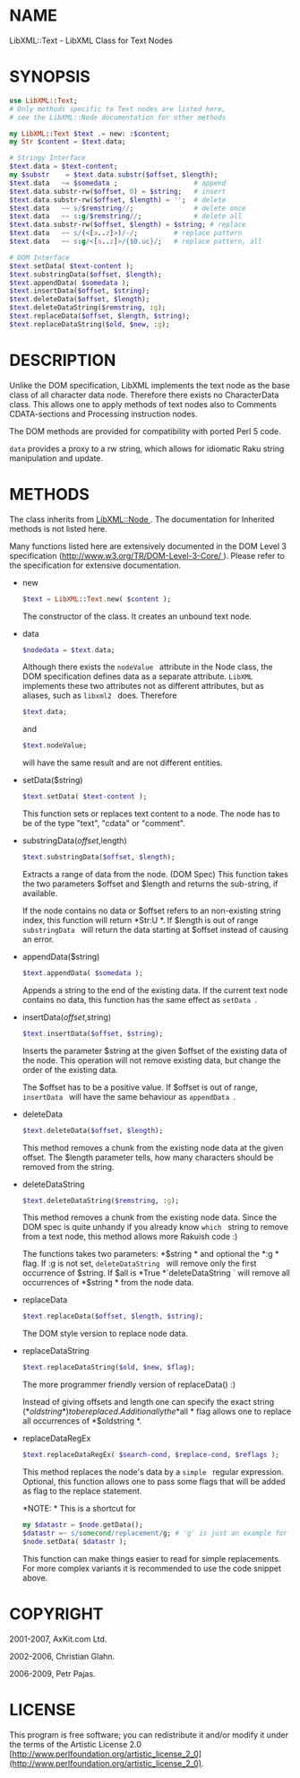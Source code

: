 NAME
====

LibXML::Text - LibXML Class for Text Nodes

SYNOPSIS
========

```raku
use LibXML::Text;
# Only methods specific to Text nodes are listed here,
# see the LibXML::Node documentation for other methods

my LibXML::Text $text .= new: :$content; 
my Str $content = $text.data;

# Stringy Interface
$text.data = $text-content;
my $substr    = $text.data.substr($offset, $length);
$text.data   ~= $somedata ;                   # append
$text.data.substr-rw($offset, 0) = $string;   # insert
$text.data.substr-rw($offset, $length) = '';  # delete
$text.data   ~~ s/$remstring//;               # delete once
$text.data   ~~ s:g/$remstring//;             # delete all
$text.data.substr-rw($offset, $length) = $string; # replace
$text.data   ~~ s/(<[a..z]>)/-/;         # replace pattern
$text.data   ~~ s:g/<[a..z]>/{$0.uc}/;   # replace pattern, all

# DOM Interface
$text.setData( $text-content );
$text.substringData($offset, $length);
$text.appendData( $somedata );
$text.insertData($offset, $string);
$text.deleteData($offset, $length);
$text.deleteDataString($remstring, :g);
$text.replaceData($offset, $length, $string);
$text.replaceDataString($old, $new, :g);
```

DESCRIPTION
===========

Unlike the DOM specification, LibXML implements the text node as the base class of all character data node. Therefore there exists no CharacterData class. This allows one to apply methods of text nodes also to Comments CDATA-sections and Processing instruction nodes.

The DOM methods are provided for compatibility with ported Perl 5 code.

`data` provides a proxy to a rw string, which allows for idiomatic Raku string manipulation and update.

METHODS
=======

The class inherits from [LibXML::Node ](https://libxml-raku.github.io/LibXML-raku/Node). The documentation for Inherited methods is not listed here. 

Many functions listed here are extensively documented in the DOM Level 3 specification ([http://www.w3.org/TR/DOM-Level-3-Core/ ](http://www.w3.org/TR/DOM-Level-3-Core/ )). Please refer to the specification for extensive documentation. 

  * new

    ```raku
    $text = LibXML::Text.new( $content );
    ```

    The constructor of the class. It creates an unbound text node.

  * data

    ```raku
    $nodedata = $text.data;
    ```

    Although there exists the `nodeValue ` attribute in the Node class, the DOM specification defines data as a separate attribute. `LibXML ` implements these two attributes not as different attributes, but as aliases, such as `libxml2 ` does. Therefore

    ```raku
    $text.data;
    ```

    and

    ```raku
    $text.nodeValue;
    ```

    will have the same result and are not different entities.

  * setData($string)

    ```raku
    $text.setData( $text-content );
    ```

    This function sets or replaces text content to a node. The node has to be of the type "text", "cdata" or "comment".

  * substringData($offset,$length)

    ```raku
    $text.substringData($offset, $length);
    ```

    Extracts a range of data from the node. (DOM Spec) This function takes the two parameters $offset and $length and returns the sub-string, if available.

    If the node contains no data or $offset refers to an non-existing string index, this function will return *Str:U *. If $length is out of range `substringData ` will return the data starting at $offset instead of causing an error.

  * appendData($string)

    ```raku
    $text.appendData( $somedata );
    ```

    Appends a string to the end of the existing data. If the current text node contains no data, this function has the same effect as `setData `.

  * insertData($offset,$string)

    ```raku
    $text.insertData($offset, $string);
    ```

    Inserts the parameter $string at the given $offset of the existing data of the node. This operation will not remove existing data, but change the order of the existing data.

    The $offset has to be a positive value. If $offset is out of range, `insertData ` will have the same behaviour as `appendData `.

  * deleteData

    ```raku
    $text.deleteData($offset, $length);
    ```

    This method removes a chunk from the existing node data at the given offset. The $length parameter tells, how many characters should be removed from the string.

  * deleteDataString

    ```raku
    $text.deleteDataString($remstring, :g);
    ```

    This method removes a chunk from the existing node data. Since the DOM spec is quite unhandy if you already know `which ` string to remove from a text node, this method allows more Rakuish code :)

    The functions takes two parameters: *$string * and optional the *:g * flag. If :g is not set, `deleteDataString ` will remove only the first occurrence of $string. If $all is *True *`deleteDataString ` will remove all occurrences of *$string * from the node data.

  * replaceData

    ```raku
    $text.replaceData($offset, $length, $string);
    ```

    The DOM style version to replace node data.

  * replaceDataString

    ```raku
    $text.replaceDataString($old, $new, $flag);
    ```

    The more programmer friendly version of replaceData() :)

    Instead of giving offsets and length one can specify the exact string (*$oldstring *) to be replaced. Additionally the *$all * flag allows one to replace all occurrences of *$oldstring *.

  * replaceDataRegEx

    ```raku
    $text.replaceDataRegEx( $search-cond, $replace-cond, $reflags );
    ```

    This method replaces the node's data by a `simple ` regular expression. Optional, this function allows one to pass some flags that will be added as flag to the replace statement.

    *NOTE: * This is a shortcut for

    ```raku
    my $datastr = $node.getData();
    $datastr =~ s/somecond/replacement/g; # 'g' is just an example for any flag
    $node.setData( $datastr );
    ```

    This function can make things easier to read for simple replacements. For more complex variants it is recommended to use the code snippet above.

COPYRIGHT
=========

2001-2007, AxKit.com Ltd.

2002-2006, Christian Glahn.

2006-2009, Petr Pajas.

LICENSE
=======

This program is free software; you can redistribute it and/or modify it under the terms of the Artistic License 2.0 [http://www.perlfoundation.org/artistic_license_2_0](http://www.perlfoundation.org/artistic_license_2_0).

